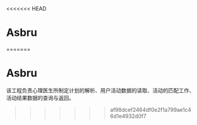 <<<<<<< HEAD
# Asbru
=======
# Asbru
该工程负责心理医生所制定计划的解析、用户活动数据的读取、活动的匹配工作、活动结果数据的查询与返回。
>>>>>>> af98dcef2464df0e2f1a799ae1c46d1e4932d0f7
